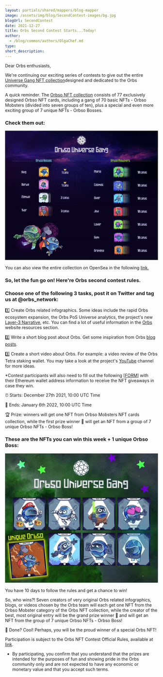 ```yaml
---
layout: partials/shared/mappers/blog-mapper
image: /assets/img/blog/SecondContest-images/bg.jpg
blogUrl: SecondContest
date: 2021-12-27
title: Orbs Second Contest Starts...Today!
author:
  - /blog/common/authors/OlgaChef.md
type:
short_description: 
---
```


Dear Orbs enthusiasts,

We're continuing our exciting series of contests to give out the entire [Universe G](https://opensea.io/collection/orbso-universe-gang)[ang NFT collection](https://opensea.io/collection/orbso-universe-gang)designed and dedicated to the Orbs community.

A quick reminder. The [Orbso NFT collection](https://opensea.io/collection/orbso-universe-gang) consists of 77 exclusively designed Orbso NFT cards, including a gang of 70 basic NFTs - Orbso Mobsters (divided into seven groups of ten), plus a special and even more exciting group of 7 unique NFTs - Orbso Bosses.

### Check them out:

![](/assets/img/blog/SecondContest-images/image1.jpg)

You can also view the entire collection on OpenSea in the following [link.](https://opensea.io/collection/orbso-universe-gang)

### So, let the fun go on! Here're Orbs second contest rules.

### Choose one of the following 3 tasks, post it on Twitter and tag us at @orbs_network:

1️⃣ Create Orbs related infographics. Some ideas include the rapid Orbs ecosystem expansion, the Orbs PoS Universe analytics, the project's new [Layer-3 Narrative](https://www.orbs.com/How-Orbs-Hybrid-Architecture-Is-Becoming-a-Game-Changer-in-DeFi/), etc. You can find a lot of useful information in the [Orbs](https://www.orbs.com/) website resources section.

2️⃣ Write a short blog post about Orbs. Get some inspiration from Orbs [blog posts](https://www.orbs.com/blog/).

3️⃣ Create a short video about Orbs. For example: a video review of the Orbs Tetra staking wallet. You may take a look at the project's [YouTube](https://www.youtube.com/channel/UCfpV4z-MGxeiabFkht1LNPQ/featured) channel for more ideas.

*Contest participants will also need to fill out the following [[FORM](https://docs.google.com/forms/d/1QDy46SCH8LAio1PKLfqyvQovgh9xCvG4piLkSus6TIQ/edit)] with their Ethereum wallet address information to receive the NFT giveaways in case they win.

⏰ Starts: December 27th 2021, 10:00 UTC Time

🏁 Ends: January 6th 2022, 10:00 UTC Time

🏆 Prize: winners will get one NFT from Orbso Mobsters NFT cards collection, while the first prize winner 🥇 will get an NFT from a group of 7 unique Orbso NFTs - Orbso Boss!

### These are the NFTs you can win this week + 1 unique Orbso Boss:

![](/assets/img/blog/SecondContest-images/image2.jpg)

You have 10 days to follow the rules and get a chance to win!

So, who wins?! Seven creators of very original Orbs related infographics, blogs, or videos chosen by the Orbs team will each get one NFT from the Orbso Mobster category of the Orbs NFT collection, while the creator of the best, most original entry will be the grand prize winner 🥇 and will get an NFT from the group of 7 unique Orbso NFTs - Orbso Boss!

🏁 Done? Cool! Perhaps, you will be the proud winner of a special Orbs NFT!

Participation is subject to the Orbs NFT Contest Official Rules, available at [link](https://drive.google.com/file/d/1eyuQwXTme1X3B7IIiaQHxlpH1XPP_zkX/view?usp=sharing).

-   By participating, you confirm that you understand that the prizes are intended for the purposes of fun and showing pride in the Orbs community only and are not expected to have any economic or monetary value and that you accept such terms.
